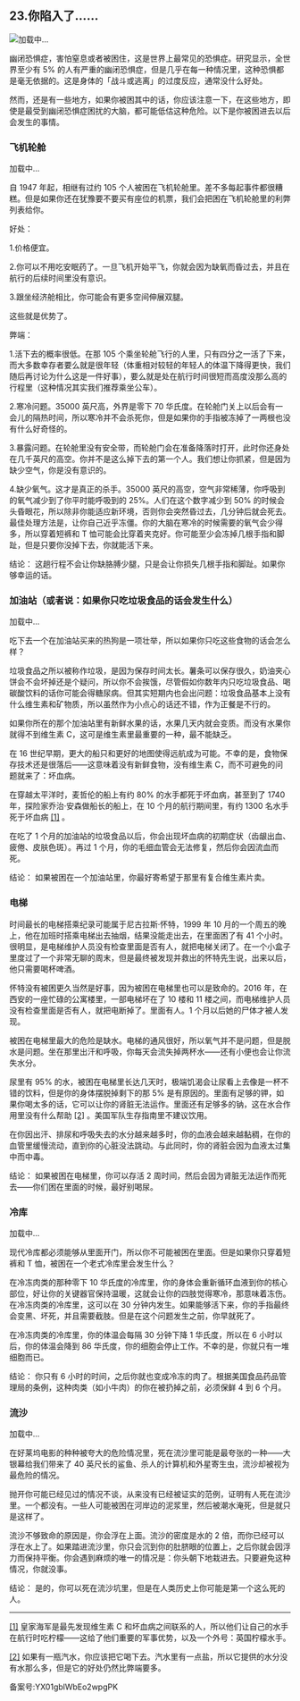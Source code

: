 ## 23.你陷入了……
![](https://pic3.zhimg.com/v2-59dd7efcc533b615daa69539984b9a18_r.webp)加载中...

幽闭恐惧症，害怕窒息或者被困住，这是世界上最常见的恐惧症。研究显示，全世界至少有 5% 的人有严重的幽闭恐惧症，但是几乎在每一种情况里，这种恐惧都是毫无依据的。这是身体的「战斗或逃离」的过度反应，通常没什么好处。



然而，还是有一些地方，如果你被困其中的话，你应该注意一下，在这些地方，即使是最受到幽闭恐惧症困扰的大脑，都可能低估这种危险。以下是你被困进去以后会发生的事情。



### 飞机轮舱


![]()加载中...

自 1947 年起，相继有过约 105 个人被困在飞机轮舱里。差不多每起事件都很糟糕。但是如果你还在犹豫要不要买有座位的机票，我们会把困在飞机轮舱里的利弊列表给你。



好处：



1.价格便宜。



2.你可以不用吃安眠药了。一旦飞机开始平飞，你就会因为缺氧而昏过去，并且在航行的后续时间里没有意识。



3.跟坐经济舱相比，你可能会有更多空间伸展双腿。



这些就是优势了。



弊端：



1.活下去的概率很低。在那 105 个乘坐轮舱飞行的人里，只有四分之一活了下来，而大多数幸存者要么就是很年轻（体重相对较轻的年轻人的体温下降得更快，我们随后再讨论为什么这是一件好事），要么就是处在航行时间很短而高度没那么高的行程里（这种情况其实我们推荐乘坐公车）。



2.寒冷问题。35000 英尺高，外界是零下 70 华氏度。在轮舱门关上以后会有一会儿的隔热时间，所以寒冷并不会杀死你，但是如果你的手指被冻掉了一两根也没有什么好奇怪的。



3.暴露问题。在轮舱里没有安全带，而轮舱门会在准备降落时打开，此时你还身处在几千英尺的高空。你并不是这么掉下去的第一个人。我们想让你抓紧，但是因为缺少空气，你是没有意识的。



4.缺少氧气。这才是真正的杀手。35000 英尺的高空，空气非常稀薄，你呼吸到的氧气减少到了你平时能呼吸到的 25%。人们在这个数字减少到 50% 的时候会头昏眼花，所以除非你能适应新环境，否则你会突然昏过去，几分钟后就会死去。最佳处理方法是，让你自己近乎冻僵。你的大脑在寒冷的时候需要的氧气会少得多，所以穿着短裤和 T 恤可能会比穿着夹克好。你可能至少会冻掉几根手指和脚趾，但是只要你没掉下去，你就能活下来。



结论：
 这趟行程不会让你缺胳膊少腿，只是会让你损失几根手指和脚趾。如果你够幸运的话。



### 加油站（或者说：如果你只吃垃圾食品的话会发生什么）


![]()加载中...

吃下去一个在加油站买来的热狗是一项壮举，所以如果你只吃这些食物的话会怎么样？



垃圾食品之所以被称作垃圾，是因为保存时间太长。薯条可以保存很久，奶油夹心饼会不会坏掉还是个疑问，所以你不会挨饿，尽管假如你数年内只吃垃圾食品、喝碳酸饮料的话你可能会得糖尿病。但其实短期内也会出问题：垃圾食品基本上没有什么维生素和矿物质，所以虽然作为小点心的话还不错，作为正餐是不行的。



如果你所在的那个加油站里有新鲜水果的话，水果几天内就会变质。而没有水果你就得不到维生素 C，这可是维生素里最重要的一种，最不能缺乏。



在 16 世纪早期，更大的船只和更好的地图使得远航成为可能。不幸的是，食物保存技术还是很落后——这意味着没有新鲜食物，没有维生素 C，而不可避免的问题就来了：坏血病。



在穿越太平洋时，麦哲伦的船上有约 80% 的水手都死于坏血病，甚至到了 1740 年，探险家乔治·安森做船长的船上，在 10 个月的航行期间里，有约 1300 名水手死于坏血病
  [[1]](#zhu1) 。



在吃了 1 个月的加油站的垃圾食品以后，你会出现坏血病的初期症状（齿龈出血、疲倦、皮肤色斑）。再过 1 个月，你的毛细血管会无法修复，然后你会因流血而死。



结论：
 如果被困在一个加油站里，你最好寄希望于那里有复合维生素片卖。



### 电梯


时间最长的电梯搭乘纪录可能属于尼古拉斯·怀特，1999 年 10 月的一个周五的晚上，他在加班时搭乘电梯出去抽烟，结果没能走出去，在里面困了有 41 个小时。很明显，是电梯维护人员没有检查里面是否有人，就把电梯关闭了。在一个小盒子里度过了一个非常无聊的周末，但是最终被发现并救出的怀特先生说，出来以后，他只需要喝杯啤酒。



怀特没有被困更久当然是好事，因为被困在电梯里也可以是致命的。2016 年，在西安的一座忙碌的公寓楼里，一部电梯坏在了 10 楼和 11 楼之间，而电梯维护人员没有检查里面是否有人，就把电断掉了。里面有人。1 个月以后她的尸体才被人发现。



被困在电梯里最大的危险是缺水。电梯的通风很好，所以氧气并不是问题，但是脱水是问题。坐在那里出汗和呼吸，你每天会流失掉两杯水——还有小便也会让你流失水分。



尿里有 95% 的水，被困在电梯里长达几天时，极端饥渴会让尿看上去像是一杯不错的饮料，但是你的身体摆脱掉剩下的那 5% 是有原因的。里面有足够的钾，如果你喝太多的话，它可以让你的肾脏无法运作。里面还有足够多的钠，这在水合作用里没有什么帮助
  [[2]](#zhu2) 。美国军队生存指南里不建议饮用。



在你因出汗、排尿和呼吸失去的水分越来越多时，你的血液会越来越黏稠，在你的血管里缓慢流动，直到你的心脏没法跳动。与此同时，你的肾脏会因为血液太过集中而中毒。



结论：
 如果被困在电梯里，你可以存活 2 周时间，然后会因为肾脏无法运作而死去——你们困在里面的时候，最好别喝尿。



### 冷库


![]()加载中...

现代冷库都必须能够从里面开门，所以你不可能被困在里面。但是如果你只穿着短裤和 T 恤，被困在一个老式冷库里会发生什么？



在冷冻肉类的那种零下 10 华氏度的冷库里，你的身体会重新循环血液到你的核心部位，好让你的关键器官保持温暖，这就会让你的四肢觉得寒冷，那意味着冻伤。在冷冻肉类的冷库里，这可以在 30 分钟内发生。如果能够活下来，你的手指最终会变黑、坏死，并且需要截肢。但是在这个问题发生之前，你早就死了。



在冷冻肉类的冷库里，你的体温会每隔 30 分钟下降 1 华氏度，所以在 6 小时以后，你的体温会降到 86 华氏度，你的细胞会停止工作。不幸的是，你就只有一堆细胞而已。



结论：
 你只有 6 小时的时间，之后你就也变成冷冻的肉了。根据美国食品药品管理局的条例，这种肉类（如小牛肉）的你在被扔掉之前，必须保鲜 4 到 6 个月。



### 流沙


![]()加载中...

在好莱坞电影的种种被夸大的危险情况里，死在流沙里可能是最夸张的一种——大银幕给我们带来了 40 英尺长的鲨鱼、杀人的计算机和外星寄生虫，流沙却被视为最危险的情况。



抛开你可能已经见过的情况不谈，从来没有已经被证实的范例，证明有人死在流沙里。一个都没有。一些人可能被困在河岸边的泥浆里，然后被潮水淹死，但是就只是这样了。



流沙不够致命的原因是，你会浮在上面。流沙的密度是水的 2 倍，而你已经可以浮在水上了。如果踏进流沙里，你只会沉到你的肚脐眼的位置上，之后你就会因浮力而保持平衡。你会遇到麻烦的唯一的情况是：你头朝下地栽进去。只要避免这种情况，你就没事。



结论：
 是的，你可以死在流沙坑里，但是在人类历史上你可能是第一个这么死的人。





---


[[1]](#zw1) 皇家海军是最先发现维生素 C 和坏血病之间联系的人，所以他们让自己的水手在航行时吃柠檬——这给了他们重要的军事优势，以及一个外号：英国柠檬水手。



[[2]](#zw2) 如果有一瓶汽水，你应该把它喝下去。汽水里有一点盐，所以它提供的水分没有水那么多，但是它的好处仍然比弊端要多。



备案号:YX01gblWbEo2wpgPK

